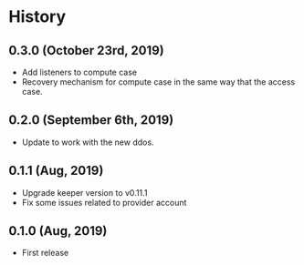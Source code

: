 History
=======

0.3.0 (October 23rd, 2019)
-------------------------
* Add listeners to compute case
* Recovery mechanism for compute case in the same way that the access case.

0.2.0 (September 6th, 2019)
---------------------------
* Update to work with the new ddos.
 
0.1.1 (Aug, 2019)
-----------------------
* Upgrade keeper version to v0.11.1
* Fix some issues related to provider account

0.1.0 (Aug, 2019)
-----------------------
* First release